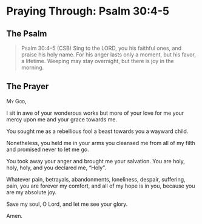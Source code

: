 # Praying Through: Psalm 30:4-5

## The Psalm

>Psalm 30:4–5 (CSB) Sing to the LORD, you his faithful ones, and praise his holy name. For his anger lasts only a moment, but his favor, a lifetime. Weeping may stay overnight, but there is joy in the morning.

## The Prayer

<div style="font-variant: small-caps;">My God,</div>


I sit in awe
  of your wonderous works
  but more of your love for me
  your mercy upon me
  and your grace towards me.

You sought me as a rebellious fool
  a beast towards you
  a wayward child.

Nonetheless, you held me in your arms
  you cleansed me from all of my filth
  and promised never to let me go.

You took away your anger
  and brought me your salvation.
  You are holy, holy, holy,
  and you declared me, “Holy”.

Whatever pain, betrayals,
  abandonments,
  loneliness,
  despair,
  suffering,
  pain,
  you are forever my comfort,
  and all of my hope is in you,
  because you are my absolute joy.

Save my soul, O Lord,
  and let me see your glory.

Amen.

